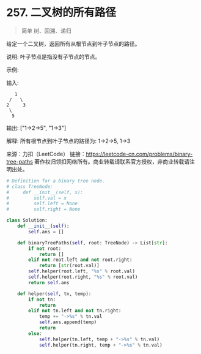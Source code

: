 # 257. 二叉树的所有路径

> 简单
> 树、回溯、递归

给定一个二叉树，返回所有从根节点到叶子节点的路径。

说明: 叶子节点是指没有子节点的节点。

示例:

输入:

```
   1
 /   \
2     3
 \
  5
```

输出: ["1->2->5", "1->3"]

解释: 所有根节点到叶子节点的路径为: 1->2->5, 1->3

来源：力扣（LeetCode）
链接：https://leetcode-cn.com/problems/binary-tree-paths
著作权归领扣网络所有。商业转载请联系官方授权，非商业转载请注明出处。

```python
# Definition for a binary tree node.
# class TreeNode:
#     def __init__(self, x):
#         self.val = x
#         self.left = None
#         self.right = None

class Solution:
    def __init__(self):
        self.ans = []

    def binaryTreePaths(self, root: TreeNode) -> List[str]:
        if not root:
            return []
        elif not root.left and not root.right:
            return [str(root.val)]
        self.helper(root.left, "%s" % root.val)
        self.helper(root.right, "%s" % root.val)
        return self.ans

    def helper(self, tn, temp):
        if not tn:
            return
        elif not tn.left and not tn.right:
            temp += "->%s" % tn.val
            self.ans.append(temp)
            return
        else:
            self.helper(tn.left, temp + "->%s" % tn.val)
            self.helper(tn.right, temp + "->%s" % tn.val)       
```
